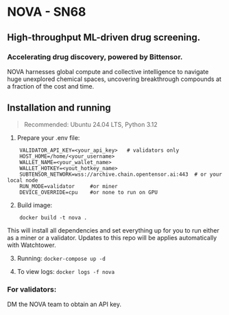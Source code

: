 # NOVA - SN68
## High-throughput ML-driven drug screening.
### Accelerating drug discovery, powered by Bittensor.
NOVA harnesses global compute and collective intelligence to navigate huge unexplored chemical spaces, uncovering breakthrough compounds at a fraction of the cost and time.


## Installation and running
> Recommended: Ubuntu 24.04 LTS, Python 3.12

1. Prepare your .env file:
```
    VALIDATOR_API_KEY=<your_api_key>   # validators only
    HOST_HOME=/home/<your_username>
    WALLET_NAME=<your_wallet_name>
    WALLET_HOTKEY=<yout_hotkey_name>
    SUBTENSOR_NETWORK=wss://archive.chain.opentensor.ai:443  # or your local node
    RUN_MODE=validator     #or miner
    DEVICE_OVERRIDE=cpu    #or none to run on GPU
```
2. Build image:
```
    docker build -t nova .
```
This will install all dependencies and set everything up for you to run either as a miner or a validator. Updates to this repo will be applies automatically with Watchtower.

3. Running:
`docker-compose up -d`
	
 4. To view logs:
`docker logs -f nova`
	
   


### For validators: 
 DM the NOVA team to obtain an API key.

